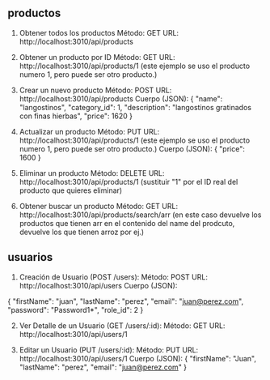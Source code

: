 ## productos
1. Obtener todos los productos
Método: GET
URL: http://localhost:3010/api/products

2. Obtener un producto por ID
Método: GET
URL: http://localhost:3010/api/products/1 
(este ejemplo se uso el producto numero 1, pero puede ser otro producto.)

3. Crear un nuevo producto
Método: POST
URL: http://localhost:3010/api/products
Cuerpo (JSON):
{
  "name": "langostinos",
  "category_id": 1,
  "description": "langostinos gratinados con finas hierbas",
  "price": 1620
}


4. Actualizar un producto
Método: PUT
URL: http://localhost:3010/api/products/1 
(este ejemplo se uso el producto numero 1, pero puede ser otro producto.)
Cuerpo (JSON):
{
  "price": 1600
}

5. Eliminar un producto
Método: DELETE
URL: http://localhost:3010/api/products/1 
(sustituir "1" por el ID real del producto que quieres eliminar)

6. Obtener buscar un producto 
Método: GET
URL: http://localhost:3010/api/products/search/arr
(en este caso devuelve los productos que tienen arr en el contenido del name del prodcuto, devuelve los que tienen arroz por ej.)


## usuarios
1. Creación de Usuario (POST /users):
Método: POST
URL: http://localhost:3010/api/users
Cuerpo (JSON):

{
  "firstName": "juan",
  "lastName": "perez",
  "email": "juan@perez.com",
  "password": "Password1*",
  "role_id": 2
}

2. Ver Detalle de un Usuario (GET /users/:id):
Método: GET
URL: http://localhost:3010/api/users/1 

3. Editar un Usuario (PUT /users/:id):
Método: PUT
URL: http://localhost:3010/api/users/1
Cuerpo (JSON):
{
  "firstName": "Juan",
  "lastName": "perez",
  "email": "juan@perez.com"
}
